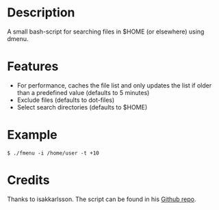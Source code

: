 # Description

A small bash-script for searching files in $HOME (or elsewhere) using dmenu.

# Features

  * For performance, caches the file list and only updates the list if older than a predefined value (defaults to 5 minutes)
  * Exclude files (defaults to dot-files)
  * Select search directories (defaults to $HOME)

# Example

`$ ./fmenu -i /home/user -t +10`

# Credits

Thanks to isakkarlsson. The script can be found in his [Github repo](https://github.com/isakkarlsson/fmenu).


